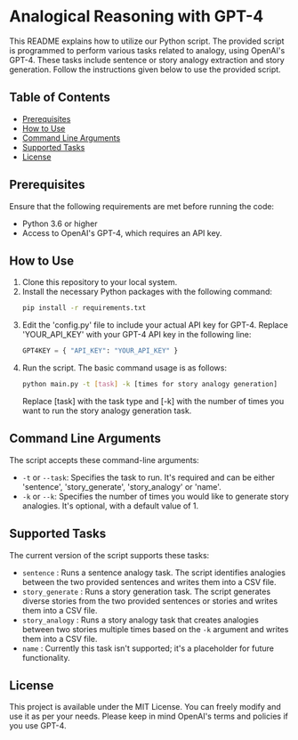 # Analogical Reasoning with GPT-4

This README explains how to utilize our Python script. The provided script is programmed to perform various tasks related to analogy, using OpenAI's GPT-4. These tasks include sentence or story analogy extraction and story generation. Follow the instructions given below to use the provided script.

## Table of Contents
- [Prerequisites](#prerequisites)
- [How to Use](#how-to-use)
- [Command Line Arguments](#command-line-arguments)
- [Supported Tasks](#supported-tasks)
- [License](#license)

## Prerequisites
Ensure that the following requirements are met before running the code:

- Python 3.6 or higher
- Access to OpenAI's GPT-4, which requires an API key.

## How to Use
1. Clone this repository to your local system.
2. Install the necessary Python packages with the following command:
    ```bash
    pip install -r requirements.txt
    ```
3. Edit the 'config.py' file to include your actual API key for GPT-4. Replace 'YOUR_API_KEY' with your GPT-4 API key in the following line:
    ```python
    GPT4KEY = { "API_KEY": "YOUR_API_KEY" }
    ```
4. Run the script. The basic command usage is as follows:
    ```bash
    python main.py -t [task] -k [times for story analogy generation]
    ```
    Replace [task] with the task type and [-k] with the number of times you want to run the story analogy generation task.

## Command Line Arguments
The script accepts these command-line arguments:

- `-t` or `--task`: Specifies the task to run. It's required and can be either 'sentence', 'story_generate', 'story_analogy' or 'name'.
- `-k` or `--k`: Specifies the number of times you would like to generate story analogies. It's optional, with a default value of 1.

## Supported Tasks
The current version of the script supports these tasks:

- `sentence` : Runs a sentence analogy task. The script identifies analogies between the two provided sentences and writes them into a CSV file.
- `story_generate` : Runs a story generation task. The script generates diverse stories from the two provided sentences or stories and writes them into a CSV file.
- `story_analogy` : Runs a story analogy task that creates analogies between two stories multiple times based on the `-k` argument and writes them into a CSV file.
- `name` : Currently this task isn't supported; it's a placeholder for future functionality.

## License
This project is available under the MIT License. You can freely modify and use it as per your needs. Please keep in mind OpenAI's terms and policies if you use GPT-4.
